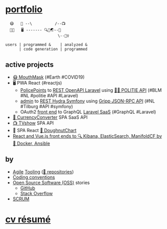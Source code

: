 # [portfolio](http://github.com/noud/portfolio#portfolio)
```
  😷   📱 --\          /--📺
  👨‍💻   🖥️ ------- 🔍🐧🌏--💱
                       \--👮‍♀️

users | programmed &    | analyzed &
      | code generation | programmed
```
## active projects
- [😷 MouthMask](http://github.com/noud/mouth-mask) (#Earth #COVID19)
- 🖥️ PWA React (#reactjs)
    - [PolicePoints](http://github.com/noud/react-redux-openapi-politie) to [REST OpenAPI Laravel](http://github.com/noud/laravel-api-platform) using [👮‍♀️ POLITIE API](http://github.com/noud/politie-open-data-api) (#BLM #NL #politie #API #Laravel)
    - [admin](http://github.com/noud/react-admin-rest-openapi-gripp) to [REST Hydra Symfony](http://github.com/noud/gripp_symfony) using [Gripp JSON-RPC API](http://github.com/noud/gripp_api) (#NL #Tilburg #API #symfony)
    - OAuth2 [front end](http://github.com/noud/frontend) to GraphQL [Laravel SaaS](http://github.com/noud/saas) (#GraphQL #Laravel)
- [💱 CurrencyConverter](http://github.com/noud/CurrencyConverter-SaaS) SPA SaaS API
- [📺 TVshow](http://github.com/noud/cra-tv-show) SPA API
- 📱 SPA React [🍩 DoughnutChart](http://github.com/noud/cra-chartjs)
- [React and Vue.js front ends to 🔍 Kibana, ElasticSearch, ManifoldCF by 🐧 Docker, Ansible](http://github.com/noud/elasticsearch-docker-ansible)
## by
- [Agile](http://wikipedia.org/wiki/Agile_tooling) [Tooling](http://github.com/noud/portfolio/blob/master/README_Tooling.md) ([📁 repositories](http://github.com/noud?tab=repositories))
- [Coding conventions](http://github.com/noud/github-community-templates/blob/master/README-Coding-conventions.md)
- [Open Source Software (OSS)](http://opensource.org/) stories
    - [GitHub](http://github.com/noud?tab=overview&from=2012-06-01&to=2012-06-30)
    - [Stack Overflow](http://stackoverflow.com/story/noud)
- [SCRUM](http://github.com/noud?tab=projects)
# [cv résumé](http://github.com/noud/resume#cv-resume)